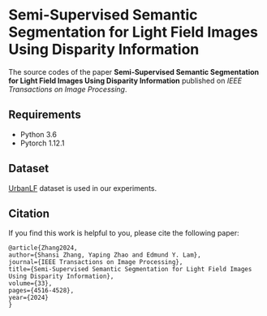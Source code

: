 # Semi-Supervised Semantic Segmentation for Light Field Images Using Disparity Information
The source codes of the paper **Semi-Supervised Semantic Segmentation for Light Field Images Using Disparity Information** published on *IEEE Transactions on Image Processing*.

## Requirements

* Python 3.6
* Pytorch 1.12.1

## Dataset

[UrbanLF](https://github.com/HAWKEYE-Group/UrbanLF) dataset is used in our experiments.

## Citation

If you find this work is helpful to you, please cite the following paper:

```
@article{Zhang2024,
author={Shansi Zhang, Yaping Zhao and Edmund Y. Lam},
journal={IEEE Transactions on Image Processing}, 
title={Semi-Supervised Semantic Segmentation for Light Field Images Using Disparity Information}, 
volume={33},
pages={4516-4528},
year={2024}
}
```
